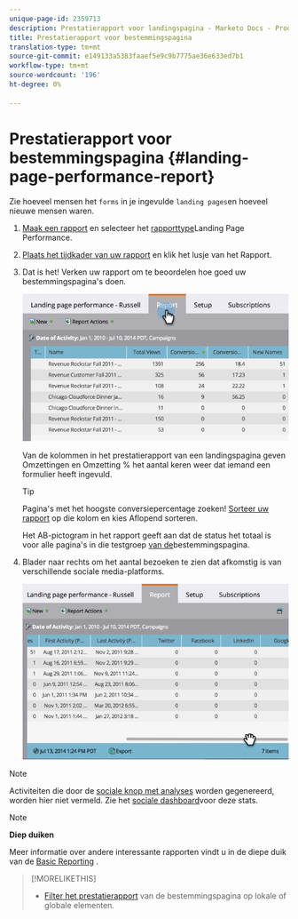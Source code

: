 ```yaml
---
unique-page-id: 2359713
description: Prestatierapport voor landingspagina - Marketo Docs - Productdocumentatie
title: Prestatierapport voor bestemmingspagina
translation-type: tm+mt
source-git-commit: e149133a5383faaef5e9c9b7775ae36e633ed7b1
workflow-type: tm+mt
source-wordcount: '196'
ht-degree: 0%

---
```



# Prestatierapport voor bestemmingspagina {#landing-page-performance-report}

Zie hoeveel mensen het `forms` in je ingevulde `landing pages`en hoeveel nieuwe mensen waren.

1. [Maak een rapport](../../../../product-docs/reporting/basic-reporting/creating-reports/create-a-report-in-a-program.md) en selecteer het [rapporttype](../../../../product-docs/reporting/basic-reporting/report-types/report-type-overview.md)Landing Page Performance.
1. [Plaats het tijdkader van uw rapport](../../../../product-docs/reporting/basic-reporting/editing-reports/change-a-report-time-frame.md) en klik het lusje van het Rapport.
1. Dat is het! Verken uw rapport om te beoordelen hoe goed uw bestemmingspagina&#39;s doen.

   ![](assets/image2014-9-16-15-3a53-3a33.png)

   Van de kolommen in het prestatierapport van een landingspagina geven Omzettingen en Omzetting % het aantal keren weer dat iemand een formulier heeft ingevuld.

   >[!TIP]
   >
   >Pagina&#39;s met het hoogste conversiepercentage zoeken! [Sorteer uw rapport](../../../../product-docs/reporting/basic-reporting/editing-reports/sort-report-on-columns.md) op die kolom en kies Aflopend sorteren.

   Het AB-pictogram in het rapport geeft aan dat de status het totaal is voor alle pagina&#39;s in die testgroep [van de](landing-page-test-groups.md)bestemmingspagina.

1. Blader naar rechts om het aantal bezoeken te zien dat afkomstig is van verschillende sociale media-platforms.

   ![](assets/image2014-9-16-15-3a54-3a27.png)

>[!NOTE]
>
>Activiteiten die door de [sociale knop met analyses](../../../../product-docs/demand-generation/landing-pages/free-form-landing-pages/add-a-social-button-to-a-free-form-landing-page.md) worden gegenereerd, worden hier niet vermeld. Zie het [sociale dashboard](../../../../product-docs/demand-generation/social/social-functions/view-social-performance.md)voor deze stats.

>[!NOTE]
>
>**Diep duiken**
>
>Meer informatie over andere interessante rapporten vindt u in de diepe duik van de [Basic Reporting](http://docs.marketo.com/display/docs/basic+reporting) .

>[!MORELIKETHIS]
>
>* [Filter het prestatierapport](../../../../product-docs/demand-generation/landing-pages/landing-page-actions/filter-a-landing-page-performance-report.md) van de bestemmingspagina op lokale of globale elementen.

>



